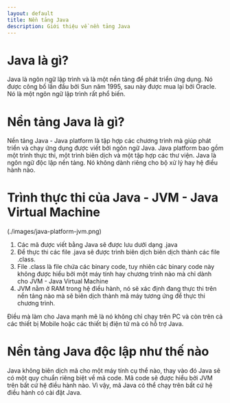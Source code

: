 ```yaml
---
layout: default
title: Nền tảng Java
description: Giới thiệu về nền tảng Java
---
```


# Java là gì?
Java là ngôn ngữ lập trình và là một nền tảng để phát triển ứng dụng. Nó được công bố lần đầu bởi Sun năm 1995, sau này được  mua lại bởi Oracle. Nó là một ngôn ngữ lập trình rất phổ biến.

# Nền tảng Java là gì?
Nền tảng Java - Java platform là tập hợp các chương trình mà giúp phát triển và chạy ứng dụng được viết bởi ngôn ngữ Java. Java platform bao gồm một trình thực thi, một trình biên dịch và một tập hợp các thư viện. Java là ngôn ngữ độc lập nền tảng. Nó không dành riêng cho bộ xử lý hay hệ điều hành nào.

# Trình thực thi của Java - JVM - Java Virtual Machine
(./images/java-platform-jvm.png)
1. Các mã được viết bằng Java sẽ được lưu dưới dạng .java
2. Để thực thi các file .java sẽ được trình biên dịch biên dịch thành các file .class. 
3. File .class là file chứa các binary code, tuy nhiên các binary code này không được hiểu bởi một máy tính hay chương trình nào mà chỉ dành cho JVM - Java Virtual Machine
4. JVM nằm ở RAM trong hệ điều hành, nó sẽ xác định đang thực thi trên nền tảng nào mà sẽ biên dịch thành mã máy tương ứng để thực thi chương trình.

Điều mà làm cho Java mạnh mẽ là nó không chỉ chạy trên PC và còn trên cả các thiết bị Mobile hoặc các thiết bị điện tử mà có hỗ trợ Java.

# Nền tảng Java độc lập như thế nào
Java không biên dịch mã cho một máy tính cụ thể nào, thay vào đó Java sẽ có một quy chuẩn riêng biệt về mã code. Mã code sẽ được hiểu bởi JVM trên bất cứ hệ điều hành nào. Vì vậy, mã Java có thể chạy trên bất cứ hệ điều hành có cài đặt Java.  
